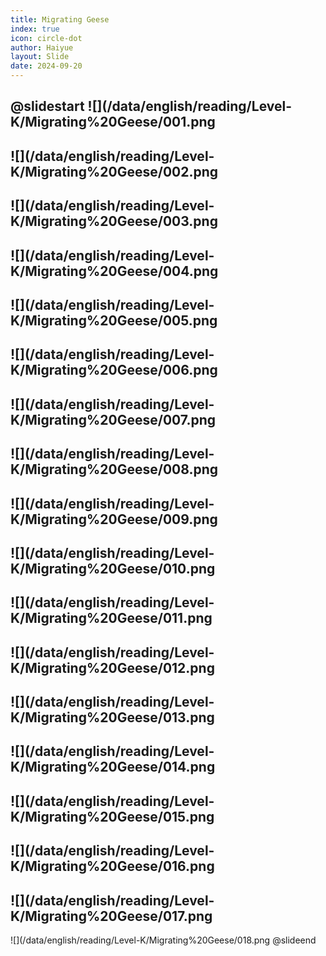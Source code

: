 ```yaml
---
title: Migrating Geese
index: true
icon: circle-dot
author: Haiyue
layout: Slide
date: 2024-09-20
---
```

 
@slidestart
![](/data/english/reading/Level-K/Migrating%20Geese/001.png
---
![](/data/english/reading/Level-K/Migrating%20Geese/002.png
---
![](/data/english/reading/Level-K/Migrating%20Geese/003.png
---
![](/data/english/reading/Level-K/Migrating%20Geese/004.png
---
![](/data/english/reading/Level-K/Migrating%20Geese/005.png
---
![](/data/english/reading/Level-K/Migrating%20Geese/006.png
---
![](/data/english/reading/Level-K/Migrating%20Geese/007.png
---
![](/data/english/reading/Level-K/Migrating%20Geese/008.png
---
![](/data/english/reading/Level-K/Migrating%20Geese/009.png
---
![](/data/english/reading/Level-K/Migrating%20Geese/010.png
---
![](/data/english/reading/Level-K/Migrating%20Geese/011.png
---
![](/data/english/reading/Level-K/Migrating%20Geese/012.png
---
![](/data/english/reading/Level-K/Migrating%20Geese/013.png
---
![](/data/english/reading/Level-K/Migrating%20Geese/014.png
---
![](/data/english/reading/Level-K/Migrating%20Geese/015.png
---
![](/data/english/reading/Level-K/Migrating%20Geese/016.png
---
![](/data/english/reading/Level-K/Migrating%20Geese/017.png
---
![](/data/english/reading/Level-K/Migrating%20Geese/018.png
@slideend